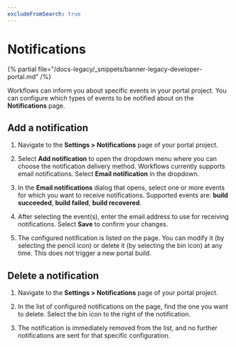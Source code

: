 ```yaml
---
excludeFromSearch: true
---
```


# Notifications

{% partial file="/docs-legacy/_snippets/banner-legacy-developer-portal.md" /%}

Workflows can inform you about specific events in your portal project. You can configure which types of events to be notified about on the **Notifications** page.

## Add a notification

1. Navigate to the **Settings > Notifications** page of your portal project.

2. Select **Add notification** to open the dropdown menu where you can choose the notification delivery method. Workflows currently supports email notifications. Select **Email notification** in the dropdown.

3. In the **Email notifications** dialog that opens, select one or more events for which you want to receive notifications. Supported events are: **build succeeded**, **build failed**, **build recovered**.

4. After selecting the event(s), enter the email address to use for receiving notifications. Select **Save** to confirm your changes.

5. The configured notification is listed on the page. You can modify it (by selecting the pencil icon) or delete it (by selecting the bin icon) at any time. This does not trigger a new portal build.


## Delete a notification

1. Navigate to the **Settings > Notifications** page of your portal project.

2. In the list of configured notifications on the page, find the one you want to delete. Select the bin icon to the right of the notification.

3. The notification is immediately removed from the list, and no further notifications are sent for that specific configuration.

